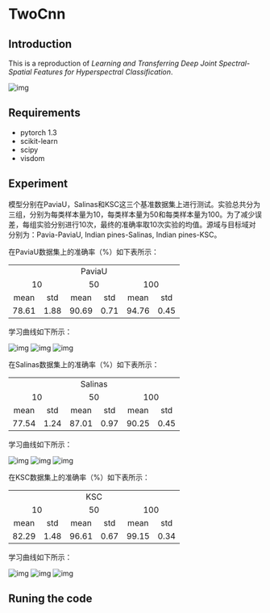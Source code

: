 # TwoCnn
## Introduction
This is a reproduction of *Learning and Transferring Deep Joint Spectral-Spatial Features for Hyperspectral Classification*.

![img](img/TwoCnn.JPG)
## Requirements
* pytorch 1.3
* scikit-learn
* scipy
* visdom
## Experiment
模型分别在PaviaU，Salinas和KSC这三个基准数据集上进行测试。实验总共分为三组，分别为每类样本量为10，每类样本量为50和每类样本量为100。为了减少误差，每组实验分别进行10次，最终的准确率取10次实验的均值。源域与目标域对分别为：Pavia-PaviaU, Indian pines-Salinas, Indian pines-KSC。

在PaviaU数据集上的准确率（%）如下表所示：

<table>
<tr align="center">
<td colspan="6">PaviaU</td>
</tr>
<tr align="center">
<td colspan="2">10</td>
<td colspan="2">50</td>
<td colspan="2">100</td>
</tr>
<tr align="center">
<td>mean</td>
<td>std</td>
<td>mean</td>
<td>std</td>
<td>mean</td>
<td>std</td>
</tr>
<tr align="center">
<td>78.61</td>
<td>1.88</td>
<td>90.69</td>
<td>0.71</td>
<td>94.76</td>
<td>0.45</td>
</tr>
</table>

学习曲线如下所示：

![img](img/PaviaU_sample_per_class_10_twoCnn.svg)
![img](img/PaviaU_sample_per_class_50_twoCnn.svg)
![img](img/PaviaU_sample_per_class_100_twoCnn.svg)

在Salinas数据集上的准确率（%）如下表所示：

<table>
<tr align="center">
<td colspan="6">Salinas</td>
</tr>
<tr align="center">
<td colspan="2">10</td>
<td colspan="2">50</td>
<td colspan="2">100</td>
</tr>
<tr align="center">
<td>mean</td>
<td>std</td>
<td>mean</td>
<td>std</td>
<td>mean</td>
<td>std</td>
</tr>
<tr align="center">
<td>77.54</td>
<td>1.24</td>
<td>87.01</td>
<td>0.97</td>
<td>90.25</td>
<td>0.45</td>
</tr>
</table>

学习曲线如下所示：

![img](img/Salinas_sample_per_class_10_twoCnn.svg)
![img](img/Salinas_sample_per_class_50_twoCnn.svg)
![img](img/Salinas_sample_per_class_100_twoCnn.svg)

在KSC数据集上的准确率（%）如下表所示：

<table>
<tr align="center">
<td colspan="6">KSC</td>
</tr>
<tr align="center">
<td colspan="2">10</td>
<td colspan="2">50</td>
<td colspan="2">100</td>
</tr>
<tr align="center">
<td>mean</td>
<td>std</td>
<td>mean</td>
<td>std</td>
<td>mean</td>
<td>std</td>
</tr>
<tr align="center">
<td>82.29</td>
<td>1.48</td>
<td>96.61</td>
<td>0.67</td>
<td>99.15</td>
<td>0.34</td>
</tr>
</table>

学习曲线如下所示：

![img](img/KSC_sample_per_class_10_twoCnn.svg)
![img](img/KSC_sample_per_class_50_twoCnn.svg)
![img](img/KSC_sample_per_class_100_twoCnn.svg)
## Runing the code
